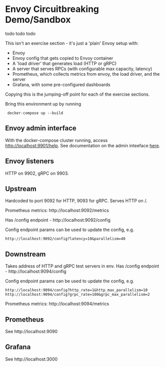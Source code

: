 # Envoy Circuitbreaking Demo/Sandbox
todo todo todo

This isn't an exercise section - it's just a 'plain' Envoy setup with:
  * Envoy 
  * Envoy config that gets copied to Envoy container
  * A 'load driver' that generates load (HTTP or gRPC)
  * A server that serves RPCs (with configurable max capacity, latency)
  * Prometheus, which collects metrics from envoy, the load driver, and the server
  * Grafana, with some pre-configured dashboards

Copying this is the jumping-off point for each of the exercise sections.

Bring this environment up by running 

```
 docker-compose up --build
```

## Envoy admin interface

With the docker-compose cluster running, access [http://localhost:9901/help](http://localhost:9901/help).
See documentation on the admin inteeface [here](https://www.envoyproxy.io/docs/envoy/latest/operations/admin).

## Envoy listeners
HTTP on 9902, gRPC on 9903.

## Upstream

Hardcoded to port 9092 for HTTP, 9093 for gRPC.
Serves HTTP on /.

Prometheus metrics: http://localhost:9092/metrics

Has /config endpoint - http://localhost:9092/config

Config endpoint params can be used to update the config, e.g.

```
http://localhost:9092/config?latency=10&parallelism=40
```

## Downstream

Takes address of HTTP and gRPC test servers in env.
Has /config endpoint - http://localhost:9094/config

Config endpoint params can be used to update the config, e.g.

```
http://localhost:9094/config?http_rate=1&http_max_parallelism=10
http://localhost:9094/config?grpc_rate=100&grpc_max_parallelism=2
```

Prometheus metrics: http://localhost:9094/metrics

## Prometheus

See http://localhost:9090

## Grafana 

See http://localhost:3000